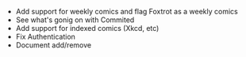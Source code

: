 - Add support for weekly comics and flag Foxtrot as a weekly comics
- See what's gonig on with Commited
- Add support for indexed comics (Xkcd, etc)
- Fix Authentication
- Document add/remove